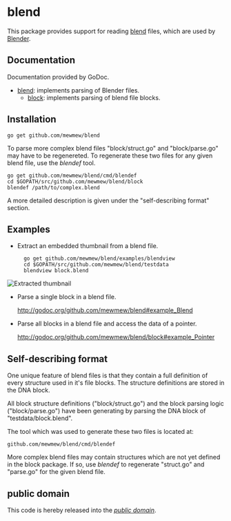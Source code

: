 blend
=====

This package provides support for reading [blend][1] files, which are used by
[Blender][].

[1]: http://www.blender.org/development/architecture/blender-file-format/
[Blender]: http://www.blender.org/

Documentation
-------------

Documentation provided by GoDoc.

- [blend][]: implements parsing of Blender files.
	- [block][]: implements parsing of blend file blocks.

[blend]: http://godoc.org/github.com/mewmew/blend
[block]: http://godoc.org/github.com/mewmew/blend/block

Installation
------------

	go get github.com/mewmew/blend

To parse more complex blend files "block/struct.go" and "block/parse.go" may
have to be regenereted. To regenerate these two files for any given blend file,
use the *blendef* tool.

	go get github.com/mewmew/blend/cmd/blendef
	cd $GOPATH/src/github.com/mewmew/blend/block
	blendef /path/to/complex.blend

A more detailed description is given under the "self-describing format" section.

Examples
--------

* Extract an embedded thumbnail from a blend file.

		go get github.com/mewmew/blend/examples/blendview
		cd $GOPATH/src/github.com/mewmew/blend/testdata
		blendview block.blend

![Extracted thumbnail](https://github.com/mewmew/blend/blob/master/examples/blendview/block.png?raw=true)

* Parse a single block in a blend file.

	http://godoc.org/github.com/mewmew/blend#example_Blend

* Parse all blocks in a blend file and access the data of a pointer.

	http://godoc.org/github.com/mewmew/blend/block#example_Pointer

Self-describing format
----------------------

One unique feature of blend files is that they contain a full definition of
every structure used in it's file blocks. The structure definitions are stored
in the DNA block.

All block structure definitions ("block/struct.go") and the block parsing logic
("block/parse.go") have been generating by parsing the DNA block of
"testdata/block.blend".

The tool which was used to generate these two files is located at:

	github.com/mewmew/blend/cmd/blendef

More complex blend files may contain structures which are not yet defined in the
block package. If so, use *blendef* to regenerate "struct.go" and "parse.go" for
the given blend file.

public domain
-------------

This code is hereby released into the *[public domain][]*.

[public domain]: https://creativecommons.org/publicdomain/zero/1.0/
